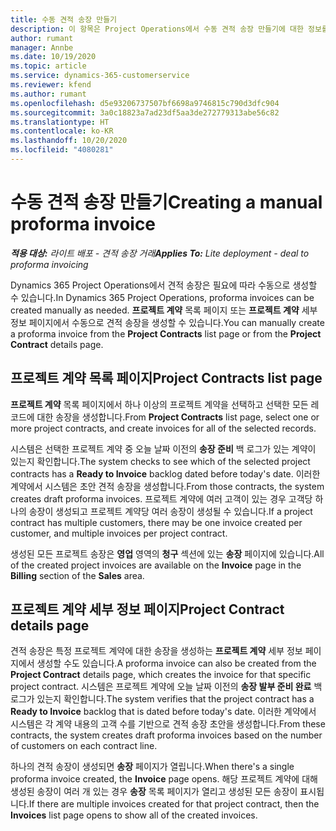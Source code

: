 ```yaml
---
title: 수동 견적 송장 만들기
description: 이 항목은 Project Operations에서 수동 견적 송장 만들기에 대한 정보를 제공합니다.
author: rumant
manager: Annbe
ms.date: 10/19/2020
ms.topic: article
ms.service: dynamics-365-customerservice
ms.reviewer: kfend
ms.author: rumant
ms.openlocfilehash: d5e93206737507bf6698a9746815c790d3dfc904
ms.sourcegitcommit: 3a0c18823a7ad23df5aa3de272779313abe56c82
ms.translationtype: HT
ms.contentlocale: ko-KR
ms.lasthandoff: 10/20/2020
ms.locfileid: "4080281"
---
```

# <a name="creating-a-manual-proforma-invoice"></a><span data-ttu-id="50a06-103">수동 견적 송장 만들기</span><span class="sxs-lookup"><span data-stu-id="50a06-103">Creating a manual proforma invoice</span></span>

<span data-ttu-id="50a06-104">_**적용 대상:** 라이트 배포 - 견적 송장 거래_</span><span class="sxs-lookup"><span data-stu-id="50a06-104">_**Applies To:** Lite deployment - deal to proforma invoicing_</span></span>

<span data-ttu-id="50a06-105">Dynamics 365 Project Operations에서 견적 송장은 필요에 따라 수동으로 생성할 수 있습니다.</span><span class="sxs-lookup"><span data-stu-id="50a06-105">In Dynamics 365 Project Operations, proforma invoices can be created manually as needed.</span></span> <span data-ttu-id="50a06-106">**프로젝트 계약** 목록 페이지 또는 **프로젝트 계약** 세부 정보 페이지에서 수동으로 견적 송장을 생성할 수 있습니다.</span><span class="sxs-lookup"><span data-stu-id="50a06-106">You can manually create a proforma invoice from the **Project Contracts** list page or from the **Project Contract** details page.</span></span>

##  <a name="project-contracts-list-page"></a><span data-ttu-id="50a06-107">프로젝트 계약 목록 페이지</span><span class="sxs-lookup"><span data-stu-id="50a06-107">Project Contracts list page</span></span>

<span data-ttu-id="50a06-108">**프로젝트 계약** 목록 페이지에서 하나 이상의 프로젝트 계약을 선택하고 선택한 모든 레코드에 대한 송장을 생성합니다.</span><span class="sxs-lookup"><span data-stu-id="50a06-108">From **Project Contracts** list page, select one or more project contracts, and create invoices for all of the selected records.</span></span>

<span data-ttu-id="50a06-109">시스템은 선택한 프로젝트 계약 중 오늘 날짜 이전의 **송장 준비** 백 로그가 있는 계약이 있는지 확인합니다.</span><span class="sxs-lookup"><span data-stu-id="50a06-109">The system checks to see which of the selected project contracts has a **Ready to Invoice** backlog  dated before today's date.</span></span> <span data-ttu-id="50a06-110">이러한 계약에서 시스템은 초안 견적 송장을 생성합니다.</span><span class="sxs-lookup"><span data-stu-id="50a06-110">From those contracts, the system creates draft proforma invoices.</span></span> <span data-ttu-id="50a06-111">프로젝트 계약에 여러 고객이 있는 경우 고객당 하나의 송장이 생성되고 프로젝트 계약당 여러 송장이 생성될 수 있습니다.</span><span class="sxs-lookup"><span data-stu-id="50a06-111">If a project contract has multiple customers, there may be one invoice created per customer, and multiple invoices per project contract.</span></span>

<span data-ttu-id="50a06-112">생성된 모든 프로젝트 송장은 **영업** 영역의 **청구** 섹션에 있는 **송장** 페이지에 있습니다.</span><span class="sxs-lookup"><span data-stu-id="50a06-112">All of the created project invoices are available on the **Invoice** page in the **Billing** section of the **Sales** area.</span></span>

## <a name="project-contract-details-page"></a><span data-ttu-id="50a06-113">프로젝트 계약 세부 정보 페이지</span><span class="sxs-lookup"><span data-stu-id="50a06-113">Project Contract details page</span></span>

<span data-ttu-id="50a06-114">견적 송장은 특정 프로젝트 계약에 대한 송장을 생성하는 **프로젝트 계약** 세부 정보 페이지에서 생성할 수도 있습니다.</span><span class="sxs-lookup"><span data-stu-id="50a06-114">A proforma invoice can also be created from the **Project Contract** details page, which creates the invoice for that specific project contract.</span></span> <span data-ttu-id="50a06-115">시스템은 프로젝트 계약에 오늘 날짜 이전의 **송장 발부 준비 완료** 백로그가 있는지 확인합니다.</span><span class="sxs-lookup"><span data-stu-id="50a06-115">The system verifies that the project contract has a **Ready to Invoice** backlog that is dated before today's date.</span></span> <span data-ttu-id="50a06-116">이러한 계약에서 시스템은 각 계약 내용의 고객 수를 기반으로 견적 송장 초안을 생성합니다.</span><span class="sxs-lookup"><span data-stu-id="50a06-116">From these contracts, the system creates draft proforma invoices based on the number of customers on each contract line.</span></span>

<span data-ttu-id="50a06-117">하나의 견적 송장이 생성되면 **송장** 페이지가 열립니다.</span><span class="sxs-lookup"><span data-stu-id="50a06-117">When there's a single proforma invoice created, the **Invoice** page opens.</span></span> <span data-ttu-id="50a06-118">해당 프로젝트 계약에 대해 생성된 송장이 여러 개 있는 경우 **송장** 목록 페이지가 열리고 생성된 모든 송장이 표시됩니다.</span><span class="sxs-lookup"><span data-stu-id="50a06-118">If there are multiple invoices created for that project contract, then the **Invoices** list page opens to show all of the created invoices.</span></span>
